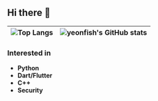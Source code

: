 ## Hi there 👋

| ![Top Langs](https://github-readme-stats-henna-three-78.vercel.app/api/top-langs/?username=bookworm-coding&layout=compact&theme=dark&langs_count=10&hide=Makefile,Roff) | ![yeonfish's GitHub stats](https://github-readme-stats-henna-three-78.vercel.app/api?username=bookworm-coding&show_icons=true&theme=dark) |
| ------------- | ------------- |

### Interested in
- **Python**
- **Dart/Flutter**
- **C++**
- **Security**
